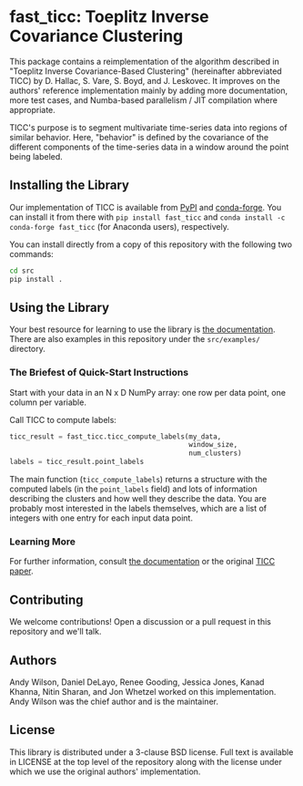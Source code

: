 # fast_ticc: Toeplitz Inverse Covariance Clustering

This package contains a reimplementation of the algorithm described in
"Toeplitz Inverse Covariance-Based Clustering" (hereinafter abbreviated
TICC) by D. Hallac, S. Vare, S. Boyd, and J. Leskovec.  It improves on
the authors' reference implementation mainly by adding more documentation,
more test cases, and Numba-based parallelism / JIT compilation where
appropriate.

TICC's purpose is to segment multivariate time-series data into regions
of similar behavior.  Here, "behavior" is defined by the covariance of the
different components of the time-series data in a window around the point
being labeled.

## Installing the Library

Our implementation of TICC is available from [PyPI](https://pypi.org)
and [conda-forge](https://conda-forge.org).  You can install it from
there with `pip install fast_ticc` and
`conda install -c conda-forge fast_ticc` (for Anaconda users),
respectively.

You can install directly from a copy of this repository with the
following two commands:

```bash
cd src
pip install .
```


## Using the Library

Your best resource for learning to use the library is
[the documentation](https://fast-ticc.readthedocs.io).
There are also examples in this repository under the
`src/examples/` directory.

### The Briefest of Quick-Start Instructions

Start with your data in an N x D NumPy array: one row per data point, one
column per variable.

Call TICC to compute labels:

```python
ticc_result = fast_ticc.ticc_compute_labels(my_data,
                                            window_size,
                                            num_clusters)
labels = ticc_result.point_labels
```

The main function (`ticc_compute_labels`) returns a structure with the
computed labels (in the `point_labels` field) and lots of information
describing the clusters and how well they describe the data.  You are
probably most interested in the labels themselves, which are a list of
integers with one entry for each input data point.

### Learning More

For further information, consult
[the documentation](https://fast-ticc.readthedocs.io)
or the original
[TICC paper](https://web.stanford.edu/~boyd/papers/ticc.html).

## Contributing

We welcome contributions!  Open a discussion or a pull request in this
repository and we'll talk.

## Authors

Andy Wilson, Daniel DeLayo, Renee Gooding, Jessica Jones, Kanad Khanna,
Nitin Sharan, and Jon Whetzel worked on this implementation.  Andy
Wilson was the chief author and is the maintainer.

## License

This library is distributed under a 3-clause BSD license.  Full text is
available in LICENSE at the top level of the repository along with the
license under which we use the original authors' implementation.